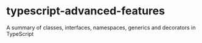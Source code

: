 # typescript-advanced-features
A summary of classes, interfaces, namespaces, generics and decorators in TypeScript
